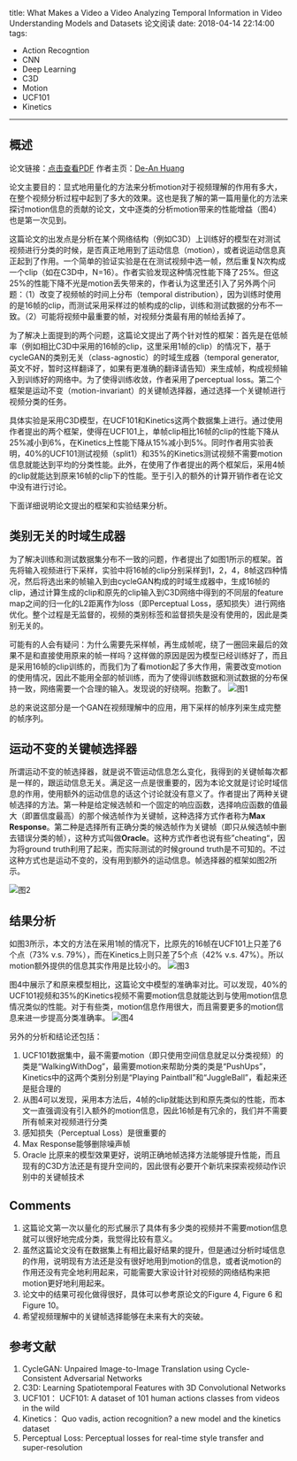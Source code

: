 title: What Makes a Video a Video Analyzing Temporal Information in Video Understanding Models and Datasets 论文阅读
date: 2018-04-14 22:14:00
tags:
 - Action Recogntion
 - CNN
 - Deep Learning
 - C3D
 - Motion
 - UCF101
 - Kinetics

---
## 概述
论文链接：[点击查看PDF](http://ai.stanford.edu/~dahuang/papers/cvpr18-fb.pdf)
作者主页：[De-An Huang](http://ai.stanford.edu/~dahuang/)

论文主要目的：显式地用量化的方法来分析motion对于视频理解的作用有多大，在整个视频分析过程中起到了多大的效果。这也是我了解的第一篇用量化的方法来探讨motion信息的贡献的论文，文中逐类的分析motion带来的性能增益（图4）也是第一次见到。

这篇论文的出发点是分析在某个网络结构（例如C3D）上训练好的模型在对测试视频进行分类的时候，是否真正地用到了运动信息（motion），或者说运动信息真正起到了作用。一个简单的验证实验是在在测试视频中选一帧，然后重复N次构成一个clip（如在C3D中，N=16）。作者实验发现这种情况性能下降了25%。但这25%的性能下降不光是motion丢失带来的，作者认为这里还引入了另外两个问题：（1）改变了视频帧的时间上分布（temporal distribution），因为训练时使用的是16帧的clip，而测试采用采样过的帧构成的clip，训练和测试数据的分布不一致。（2）可能将视频中最重要的帧，对视频分类最有用的帧给丢掉了。

为了解决上面提到的两个问题，这篇论文提出了两个针对性的框架：首先是在低帧率（例如相比C3D中采用的16帧的clip，这里采用1帧的clip）的情况下，基于cycleGAN的类别无关（class-agnostic）的时域生成器（temporal generator, 英文不好，暂时这样翻译了，如果有更准确的翻译请告知）来生成帧，构成视频输入到训练好的网络中。为了使得训练收敛，作者采用了perceptual loss。第二个框架是运动不变（motion-invariant）的关键帧选择器，通过选择一个关键帧进行视频分类的任务。

具体实验是采用C3D模型，在UCF101和Kinetics这两个数据集上进行。通过使用作者提出的两个框架，使得在UCF101上，单帧clip相比16帧的clip的性能下降从25%减小到6%，在Kinetics上性能下降从15%减小到5%。同时作者用实验表明，40%的UCF101测试视频（split1）和35%的Kinetics测试视频不需要motion信息就能达到平均的分类性能。此外，在使用了作者提出的两个框架后，采用4帧的clip就能达到原来16帧的clip下的性能。至于引入的额外的计算开销作者在论文中没有进行讨论。
<!--more-->

下面详细说明论文提出的框架和实验结果分析。


## 类别无关的时域生成器
为了解决训练和测试数据集分布不一致的问题，作者提出了如图1所示的框架。首先将输入视频进行下采样，实验中将16帧的clip分别采样到1，2，4，8帧这四种情况，然后将选出来的帧输入到由cycleGAN构成的时域生成器中，生成16帧的clip，通过计算生成的clip和原先的clip输入到C3D网络中得到的不同层的feature map之间的归一化的L2距离作为loss（即Perceptual Loss，感知损失）进行网络优化。整个过程是无监督的，视频的类别标签和监督损失是没有使用的，因此是类别无关的。

可能有的人会有疑问：为什么需要先采样帧，再生成帧呢，绕了一圈回来最后的效果不是和直接使用原来的帧一样吗？这样做的原因是因为模型已经训练好了，而且是采用16帧的clip训练的，而我们为了看motion起了多大作用，需要改变motion的使用情况，因此不能用全部的帧训练，而为了使得训练数据和测试数据的分布保持一致，网络需要一个合理的输入。发现说的好绕啊。抱歉了。
![图1](/imgs/what-fig1.png)

总的来说这部分是一个GAN在视频理解中的应用，用下采样的帧序列来生成完整的帧序列。

## 运动不变的关键帧选择器
所谓运动不变的帧选择器，就是说不管运动信息怎么变化，我得到的关键帧每次都是一样的，跟运动信息无关。满足这一点是很重要的，因为本论文就是讨论时域信息的作用，使用额外的运动信息的话这个讨论就没有意义了。作者提出了两种关键帧选择的方法。第一种是给定候选帧和一个固定的响应函数，选择响应函数的值最大（即置信度最高）的那个候选帧作为关键帧，这种选择方式作者称为**Max Response**。第二种是选择所有正确分类的候选帧作为关键帧（即只从候选帧中删去错误分类的帧），这种方式叫做**Oracle**。这种方式作者也说有些”cheating“，因为将ground truth利用了起来，而实际测试的时候ground truth是不可知的。不过这种方式也是运动不变的，没有用到额外的运动信息。帧选择器的框架如图2所示。

![图2](/imgs/what-fig2.png)


## 结果分析
如图3所示，本文的方法在采用1帧的情况下，比原先的16帧在UCF101上只差了6个点（73% v.s. 79%），而在Kinetics上则只差了5个点（42% v.s. 47%）。所以motion额外提供的信息其实作用是比较小的。 
![图3](/imgs/what-fig3.png)

图4中展示了和原来模型相比，这篇论文中模型的准确率对比。可以发现，40%的UCF101视频和35%的Kinetics视频不需要motion信息就能达到与使用motion信息情况类似的性能。对于有些类，motion信息作用很大，而且需要更多的motion信息来进一步提高分类准确率。
![图4](/imgs/what-fig4.png)

另外的分析和结论还包括：
 1. UCF101数据集中，最不需要motion（即只使用空间信息就足以分类视频）的类是“WalkingWithDog”，最需要motion来帮助分类的类是“PushUps”，Kinetics中的这两个类别分别是“Playing Paintball”和“JuggleBall”，看起来还是挺合理的
 2. 从图4可以发现，采用本方法后，4帧的clip就能达到和原先类似的性能，而本文一直强调没有引入额外的motion信息，因此16帧是有冗余的，我们并不需要所有帧来对视频进行分类
 3. 感知损失（Perceptual Loss）是很重要的
 4. Max Response能够删除噪声帧
 5. Oracle 比原来的模型效果更好，说明正确地帧选择方法能够提升性能，而且现有的C3D方法还是有提升空间的，因此很有必要开个新坑来探索视频动作识别中的关键帧技术


## Comments
1. 这篇论文第一次以量化的形式展示了具体有多少类的视频并不需要motion信息就可以很好地完成分类，我觉得比较有意义。
2. 虽然这篇论文没有在数据集上有相比最好结果的提升，但是通过分析时域信息的作用，说明现有方法还是没有很好地用到motion的信息，或者说motion的作用还没有完全地利用起来，可能需要大家设计针对视频的网络结构来把motion更好地利用起来。
3. 论文中的结果可视化做得很好，具体可以参考原论文的Figure 4, Figure 6 和 Figure 10。
4. 希望视频理解中的关键帧选择能够在未来有大的突破。

## 参考文献
1. CycleGAN: Unpaired Image-to-Image Translation using Cycle-Consistent Adversarial Networks
2. C3D: Learning Spatiotemporal Features with 3D Convolutional Networks
3. UCF101： UCF101: A dataset of 101 human actions classes from videos in the wild
4. Kinetics： Quo vadis, action recognition? a new model and the kinetics dataset
5. Perceptual Loss: Perceptual losses for real-time style transfer and super-resolution
